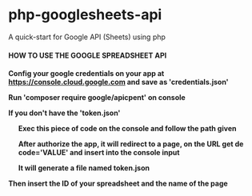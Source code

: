 # php-googlesheets-api
A quick-start for Google API (Sheets) using php

<link rel="preconnect" href="https://fonts.googleapis.com">
<link rel="preconnect" href="https://fonts.gstatic.com" crossorigin>
<link href="https://fonts.googleapis.com/css2?family=Roboto:ital,wght@1,300&display=swap" rel="stylesheet">

<body>
    <h4>HOW TO USE THE GOOGLE SPREADSHEET API<h4>
    <div>
        <p>
            Config your google credentials on your app at <a href='https://console.cloud.google.com'>https://console.cloud.google.com</a> and save as 'credentials.json'
        </p>
        <p>
            Run 'composer require google/apicpent' on console
        </p>
        <p>
            If you don't have the 'token.json'
        </p>
        <p style="margin-left: 20px;">
            Exec this piece of code on the console and follow the path given
        </p>
        <p style="margin-left: 20px;">
            After authorize the app, it will redirect to a page, on the URL get de code='VALUE' and insert into the console input
        </p>
        <p style="margin-left: 20px;">
            It will generate a file named token.json
        </p>
        <p>
            Then insert the ID of your spreadsheet and the name of the page
        </p>
    </div>
</body>
